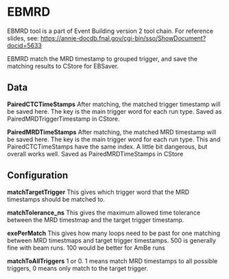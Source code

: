 # EBMRD

EBMRD tool is a part of Event Building version 2 tool chain.
For reference slides, see:
https://annie-docdb.fnal.gov/cgi-bin/sso/ShowDocument?docid=5633

EBMRD match the MRD timestamp to grouped trigger, and save the matching results to CStore for EBSaver.

## Data


**PairedCTCTimeStamps**
After matching, the matched trigger timestamp will be saved here. The key is the main trigger word for each run type.
Saved as PairedMRDTriggerTimestamp in CStore.

**PairedMRDTimeStamps**
After matching, the matched MRD timestamp will be saved here. The key is the main trigger word for each run type.
This and PairedCTCTimeStamps have the same index. A little bit dangerous, but overall works well.
Saved as PairedMRDTimeStamps in CStore


## Configuration

**matchTargetTrigger** 
This gives which trigger word that the MRD timestamps should be matched to.

**matchTolerance_ns**
This gives the maximum allowed time tolerance between the MRD timestmap and the target trigger timestamp.

**exePerMatch** 
This gives how many loops need to be past for one matching between MRD timestmaps and target trigger timestamps.
500 is generally fine with beam runs. 100 would be better for AmBe runs

**matchToAllTriggers**
1 or 0. 1 means match MRD timestamps to all possible triggers, 0 means only match to the target trigger.
